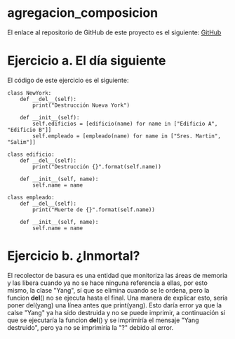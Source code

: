 # agregacion_composicion

El enlace al repositorio de GitHub de este proyecto es el siguiente: [GitHub](https://github.com/GonzaloGmv/agregacion_composicion)

# Ejercicio a. El día siguiente

El código de este ejercicio es el siguiente:
```
class NewYork:
    def __del__(self): 
        print("Destrucción Nueva York") 

    def __init__(self):
        self.edificios = [edificio(name) for name in ["Edificio A", "Edificio B"]] 
        self.empleado = [empleado(name) for name in ["Sres. Martin", "Salim"]]
 
class edificio: 
    def __del__(self): 
        print("Destrucción {}".format(self.name)) 
 
    def __init__(self, name): 
        self.name = name 
    
class empleado:
    def __del__(self): 
        print("Muerte de {}".format(self.name)) 
 
    def __init__(self, name): 
        self.name = name 
```

# Ejercicio b. ¿Inmortal?

El recolector de basura es una entidad que monitoriza las áreas de memoria y las libera cuando ya no se hace ninguna referencia a ellas, por esto mismo, la clase "Yang", sí que se elimina cuando se le ordena, pero la funcion __del__() no se ejecuta hasta el final.
Una manera de explicar esto, sería poner del(yang) una línea antes que print(yang). Esto daría error ya que la calse "Yang" ya ha sido destruida y no se puede imprimir, a continuación sí que se ejecutaría la funcion __del__() y se imprimiría el mensaje "Yang destruido", pero ya no se imprimiría la "?" debido al error.
